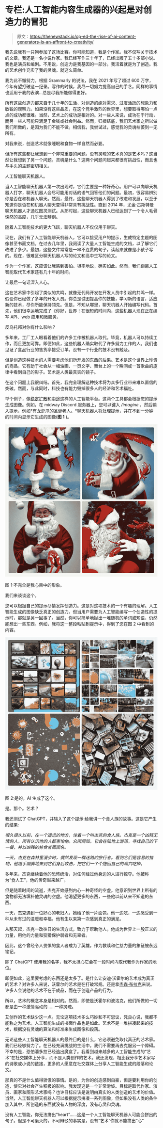 # 专栏:人工智能内容生成器的兴起是对创造力的冒犯

> 原文：<https://thenewstack.io/op-ed-the-rise-of-ai-content-generators-is-an-affront-to-creativity/>

我先说我有一只狗参加了这场比赛。你可能知道，我是个作家。我不仅写关于技术的文章，我还是一名小说作家。我已经写作三十年了，已经出版了五十多部小说。我也是演员和编剧。不用说，创造力是我基因的一部分。我活着就是为了创造。我的艺术创作充实了我的灵魂。就这么简单。

我为此不懈努力。根据 Grammarly 的说法，我在 2021 年写了超过 600 万字，今年有望打破这一纪录。写作的时候，我尽一切努力提高自己的手艺。同样的事情也适用于我的表演…总是尽我所能做得更好。

所有这些创造力都来自于几十年的生活、对创造的绝对需求、过度活跃的想象力和敏锐的观察力。如果没有这些品质，在这个竞争激烈的世界里，想要取得哪怕一点点的成功都很难。当然，艺术上的成功是相对的。对一些人来说，成功在于行动，而另一些人可能只满足于金钱或社会利益。然而，归根结底，我们艺术家之所以做我们所做的，是因为我们不能不做。相信我，我尝试过，感觉我的灵魂枯萎到一无所有。

对我来说，创造艺术就像睡眠和食物一样自然而必要。

但所有这些都让我想到一个非常重要的问题。没有灵魂的艺术真的是艺术吗？这当然让我想到了另一个问题。灵魂是什么？这两个问题问起来都很有挑战性，而且也与手头的主题密切相关。

人工智能聊天机器人。

当人工智能聊天机器人第一次出现时，它们主要是一种好奇心。用户可以向聊天机器人打字，聊天机器人会尽可能用对话的语气回答他们的问题。最初，很容易辨别你是否在和机器人聊天。然而，最终，这些聊天机器人得到了改进和发展，以至于知道你是否在和机器人聊天变得非常具有挑战性。直到 2014 年，尤金·古斯特曼聊天机器人才通过图灵测试。从那时起，这些聊天机器人已经达到了一个令人毛骨悚然的高度，几乎无法辨别。

随着人工智能技术的更大飞跃，聊天机器人不仅仅用于聊天。

现在，我们有了人工智能聊天机器人，它可以接受用户的提示，生成特定主题的图像甚至书面文档。在过去几年里，我阅读了大量人工智能生成的文档，以了解它们改进了多少。最初，这些文件常常是一串不连贯的句子，读起来就像是小孩子写的。现在，很难区分聊天机器人写的论文和高中生写的论文。

作为一个作家，这应该让我感到害怕。坦率地说，确实如此。然而，我们距离人工智能取代艺术家还有几十年的时间。

让最后一句话深入人心。

这在艺术家中引起了类似的共鸣，就像无代码开发在开发人员中引起的共鸣一样。假设你已经做了多年的开发人员。你总是试图提高你的技能，学习新的语言，适应新的技术，尽你所能保持领先。但是，不知从哪里，聊天机器人开始编写代码。首先，他们很幸运地完成了《你好，世界！在很短的时间内，这些机器人现在正在编写 API、web 应用和微服务。

反乌托邦对你有什么影响？

多年来，工厂工人眼看着他们的许多工作被机器人取代。毕竟，机器人可以持续工作，而且更加可靠。即便如此，这些机器人确实取代了许多努力工作的人。我们也见证了食品行业的售货亭接受订单。没有一个行业的技术没有触及。

但是创造这种技术的人需要考虑他们所开发的东西的后果。艺术是这个世界上珍贵的商品。它有助于社会从一幅油画、一页文字、舞台上的一个瞬间或一首歌曲的旋律中看到自己的影子。艺术是人类最真实的镜子。

在这个问题上我很纠结。首先，我完全理解这种技术将为众多行业带来难以置信的突破。然而，与此同时，科技也有能力毁掉很多人的经济和艺术福祉。

举个例子，像[稳定扩散](https://stablediffusionweb.com/)和[中途](https://midjourney.com/)这样的人工智能平台。这两个工具都会根据您的提示生成图像。例如，在 midway Discord 服务器上，您可以键入 */imagine* ，然后输入提示，例如*有龙虾爪的圣诞老人。*聊天机器人将处理提示，并在不到一分钟的时间内显示它生成的图像(**图 1** )。

![](img/bc1edf955919363b40f179088ce324d4.png)

图 1:不完全是我心目中的形象。

我们来谈谈这个。

您可以根据自己的提示尽情发挥创造力。这是对这项技术的一个有趣的理解。人工智能生成的图像缺乏真正的创造力。但当用户需要为人工智能编写一个创造性的提示时，那就是另一回事了。当然，你可以简单地抛出一堆随机的单词或短语，仍然能想出一些东西。例如，我将这一整段粘贴到提示中，得到了您在图 2 中看到的内容。

![](img/095d811cddf01907cc0c581d7b55b4a2.png)

图 2:是的。AI 生成了这个。

是。那个。艺术？

我还测试了 ChatGPT，并输入了这个提示:给我讲一个食人族的故事。这是它产生的结果:

*很久很久以前，在一个遥远的地方，住着一个叫杰克的食人族。杰克是一个凶残无情的人，所有认识他的人都害怕他。众所周知，它会在陆地上游荡，寻找自己的下一餐，并以凶残的掠食者而闻名。*

*一天，杰克在森林里漫步时，偶然发现一群迷路的旅行者。看到它们是容易的猎物，他蹑手蹑脚地来到它们身后攻击，把它们一个个拖回自己的洞穴吃掉。*

多年来，杰克继续着他的恐怖统治，对任何经过他身边的人进行掠夺。他被称为“食人王”，他的传奇越来越广。

但是随着时间的流逝，杰克开始感到内心一种奇怪的空虚。他意识到世界上所有的食物都无法填补他灵魂的空虚。他渴望更多的东西，一些他以前从来不知道的东西。

一天，杰克遇到一位好心的老妇人，她给了他一片面包。他一边吃，一边感受到一种从未有过的温暖和幸福。他有生以来第一次感到真正的满足。

从那天起，杰克一改往日的生活方式，致力于帮助他人。他成为世界上一股正义的力量，用他的力量和狡猾保护弱者和无辜者。

因此，这个曾经令人畏惧的食人者成为了英雄，作为救赎和仁慈力量的象征被永远铭记。

除了 ChatGPT 使用我的名字，我不太担心它会在一段时间内取代我作为作家的地位。

即便如此，这里要考虑的东西还是太多了。是什么让安迪·沃霍尔的艺术成为真正的艺术？对许多人来说，沃霍尔的艺术是在打破常规。还是拿[杰森·布拉克](https://www.guggenheim.org/artwork/artist/jackson-pollock)来说。许多人会说他的艺术不在于成品，而在于创造产品的行为。

所以，艺术的概念本身是相对的。然而，即使是沃霍尔和波洛克，他们所做的一切都是由一种激情驱动的……一种灵魂。

艾创作的艺术缺少这一点。无论这项技术多么巧妙和不可思议，凭良心说，我都不能称之为艺术。人工智能生成的书面作品也是如此。艺术不是一堆拼凑起来的技术，根据没有灵魂的算法和标准来生成图像和段落。

无论这些人工智能聊天机器人的最终目的是什么，它必须避免取代真正的艺术家。我们已经够努力了。在已经充满挑战的生活中，我们不需要再去克服另一个障碍。不幸的是，恐怕潘多拉已经逃出魔盒了。我看到越来越多的人工智能生成的“艺术”在社交媒体上分享，而不是人类创作的艺术。我还发现，相比我分享艺术家写的诗歌或小说的链接，更多的人愿意在社交媒体上分享人工智能生成的段落和论文。

那真的不是什么值得骄傲的事情。是的，为你的创造感到自豪，但是要利用你的创造，使它对社会产生积极的影响。我发现这是一个非常滑坡。目标是取代作家、演员、画家和图形艺术家吗？也许目标应该是说明由真实的人类创造的艺术的价值。当然，人工智能聊天机器人可以根据提示拼凑一系列图像，但如果没有人类的条件加入其中，所创造的东西就没有人物的深度，没有心灵和灵魂。

没有人工智能，你无法拼出“heart”……这是一个人工智能聊天机器人可能会拼出的句子。但是不可磨灭的，不可辩驳的事实是，没有“艺术”你就不能拼出“心”

<svg xmlns:xlink="http://www.w3.org/1999/xlink" viewBox="0 0 68 31" version="1.1"><title>Group</title> <desc>Created with Sketch.</desc></svg>